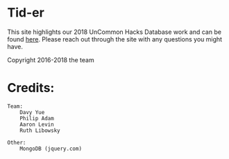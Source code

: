 # Tid-er

This site highlights our 2018 UnCommon Hacks Database work and can be found [here](https://github.com/rlibowsky/WeCanAddStoriesToThat). 
Please reach out through the site with any questions you might have.


Copyright 2016-2018 the team

# Credits:
	Team:
		Davy Yue
		Philip Adam
		Aaron Levin
		Ruth Libowsky

	Other:
		MongoDB (jquery.com)
